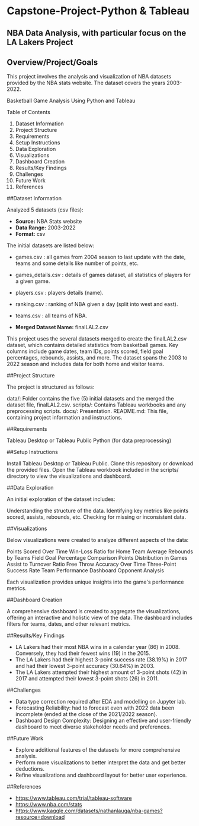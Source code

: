 # Capstone-Project-Python & Tableau

## NBA Data Analysis, with particular focus on the LA Lakers Project

## Overview/Project/Goals

This project involves the analysis and visualization of NBA datasets provided by the NBA stats website. The dataset covers the years 2003-2022.


Basketball Game Analysis Using Python and Tableau

Table of Contents

1.  Dataset Information
2.  Project Structure
3.  Requirements
4.  Setup Instructions
5.  Data Exploration
6.  Visualizations
7.  Dashboard Creation
8.  Results/Key Findings
9.  Challenges
10. Future Work
11. References


##Dataset Information

Analyzed 5 datasets (csv files):

- **Source:** NBA Stats website
- **Data Range:** 2003-2022
- **Format:** csv 

The initial datasets are listed below:

- games.csv : all games from 2004 season to last update with the date, teams and some details 	like number of points, etc.
- games_details.csv : details of games dataset, all statistics of players for a given game.
- players.csv : players details (name).
- ranking.csv : ranking of NBA given a day (split into west and east).
- teams.csv : all teams of NBA.



- **Merged Dataset Name:** finalLAL2.csv

This project uses the several datasets merged to create the finalLAL2.csv dataset, which contains detailed statistics from basketball games. Key columns include game dates, team IDs, points scored, field goal percentages, rebounds, assists, and more. The dataset spans the 2003 to 2022 season and includes data for both home and visitor teams.


##Project Structure

The project is structured as follows:

data/: Folder contains the five (5) initial datasets and the merged the dataset file, finalLAL2.csv.
scripts/: Contains Tableau workbooks and any preprocessing scripts.
docs/: Presentation.
README.md: This file, containing project information and instructions.


##Requirements

Tableau Desktop or Tableau Public
Python (for  data preprocessing)


##Setup Instructions

Install Tableau Desktop or Tableau Public.
Clone this repository or download the provided files.
Open the Tableau workbook included in the scripts/ directory to view the visualizations and dashboard.


##Data Exploration

An initial exploration of the dataset includes:

Understanding the structure of the data.
Identifying key metrics like points scored, assists, rebounds, etc.
Checking for missing or inconsistent data.


##Visualizations

Below visualizations were created to analyze different aspects of the data:

Points Scored Over Time
Win-Loss Ratio for Home Team
Average Rebounds by Teams
Field Goal Percentage Comparison
Points Distribution in Games
Assist to Turnover Ratio
Free Throw Accuracy Over Time
Three-Point Success Rate
Team Performance Dashboard
Opponent Analysis

Each visualization provides unique insights into the game's performance metrics.


##Dashboard Creation

A comprehensive dashboard is created to aggregate the visualizations, offering an interactive and holistic view of the data. The dashboard includes filters for teams, dates, and other relevant metrics.


##Results/Key Findings

- LA Lakers had their most NBA wins in a calendar year (86) in 2008. Conversely, they had their fewest wins (19) in the 2015.
- The LA Lakers had their highest 3-point success rate (38.19%) in 2017 and had their lowest 3-point accuracy (30.64%) in 2003. 
- The LA Lakers attempted their highest amount of 3-point shots (42) in 2017 and attempted their lowest 3-point shots (26) in 2011. 


##Challenges

- Data type correction required after EDA and modelling on Jupyter lab.
- Forecasting Reliability: had to forecast even with 2022 data been incomplete (ended at the close of the 2021/2022 season).
- Dashboard Design Complexity: Designing an effective and user-friendly dashboard to meet diverse stakeholder needs and preferences.


##Future Work

- Explore additional features of the datasets for more comprehensive analysis.
- Perform more visualizations to better interpret the data and get better deductions.
- Refine visualizations and dashboard layout for better user experience.


##References

- https://www.tableau.com/trial/tableau-software 
- https://www.nba.com/stats
- https://www.kaggle.com/datasets/nathanlauga/nba-games?resource=download



